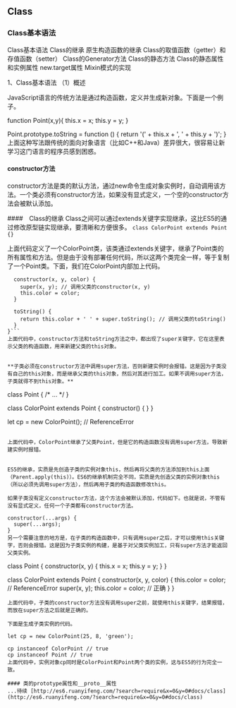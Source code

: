 ## Class

### Class基本语法

Class基本语法
Class的继承
原生构造函数的继承
Class的取值函数（getter）和存值函数（setter）
Class的Generator方法
Class的静态方法
Class的静态属性和实例属性
new.target属性
Mixin模式的实现


1、Class基本语法
（1）概述

JavaScript语言的传统方法是通过构造函数，定义并生成新对象。下面是一个例子。

function Point(x,y){
  this.x = x;
  this.y = y;
}

Point.prototype.toString = function () {
  return '(' + this.x + ', ' + this.y + ')';
}
上面这种写法跟传统的面向对象语言（比如C++和Java）差异很大，很容易让新学习这门语言的程序员感到困惑。


#### constructor方法

constructor方法是类的默认方法，通过new命令生成对象实例时，自动调用该方法。一个类必须有constructor方法，如果没有显式定义，一个空的constructor方法会被默认添加。

####　Class的继承
Class之间可以通过extends关键字实现继承，这比ES5的通过修改原型链实现继承，要清晰和方便很多。
  `class ColorPoint extends Point {}`
  
上面代码定义了一个ColorPoint类，该类通过extends关键字，继承了Point类的所有属性和方法。但是由于没有部署任何代码，所以这两个类完全一样，等于复制了一个Point类。下面，我们在ColorPoint内部加上代码。

```class ColorPoint extends Point {
  constructor(x, y, color) {
    super(x, y); // 调用父类的constructor(x, y)
    this.color = color;
  }

  toString() {
    return this.color + ' ' + super.toString(); // 调用父类的toString()
  }
}```
上面代码中，constructor方法和toString方法之中，都出现了super关键字，它在这里表示父类的构造函数，用来新建父类的this对象。
  
  
**子类必须在constructor方法中调用super方法，否则新建实例时会报错。这是因为子类没有自己的this对象，而是继承父类的this对象，然后对其进行加工。如果不调用super方法，子类就得不到this对象。**
 ``` 
class Point { /* ... */ }

class ColorPoint extends Point {
  constructor() {
  }
}

let cp = new ColorPoint(); // ReferenceError
```

上面代码中，ColorPoint继承了父类Point，但是它的构造函数没有调用super方法，导致新建实例时报错。
  
  
ES5的继承，实质是先创造子类的实例对象this，然后再将父类的方法添加到this上面（Parent.apply(this)）。ES6的继承机制完全不同，实质是先创造父类的实例对象this（所以必须先调用super方法），然后再用子类的构造函数修改this。

如果子类没有定义constructor方法，这个方法会被默认添加，代码如下。也就是说，不管有没有显式定义，任何一个子类都有constructor方法。

constructor(...args) {
  super(...args);
}
另一个需要注意的地方是，在子类的构造函数中，只有调用super之后，才可以使用this关键字，否则会报错。这是因为子类实例的构建，是基于对父类实例加工，只有super方法才能返回父类实例。
```
class Point {
  constructor(x, y) {
    this.x = x;
    this.y = y;
  }
}

class ColorPoint extends Point {
  constructor(x, y, color) {
    this.color = color; // ReferenceError
    super(x, y);
    this.color = color; // 正确
  }
}
```
上面代码中，子类的constructor方法没有调用super之前，就使用this关键字，结果报错，而放在super方法之后就是正确的。

下面是生成子类实例的代码。

let cp = new ColorPoint(25, 8, 'green');

cp instanceof ColorPoint // true
cp instanceof Point // true
上面代码中，实例对象cp同时是ColorPoint和Point两个类的实例，这与ES5的行为完全一致。
  
#### 类的prototype属性和__proto__属性
...待续 [http://es6.ruanyifeng.com/?search=require&x=0&y=0#docs/class](http://es6.ruanyifeng.com/?search=require&x=0&y=0#docs/class)
  
  
  
  
  
  
